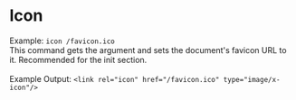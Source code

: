 # Icon
Example: `` icon /favicon.ico ``<br>
This command gets the argument and sets the document's favicon URL to it. Recommended for the init section.<br><br>
Example Output: `` <link rel="icon" href="/favicon.ico" type="image/x-icon"/> ``